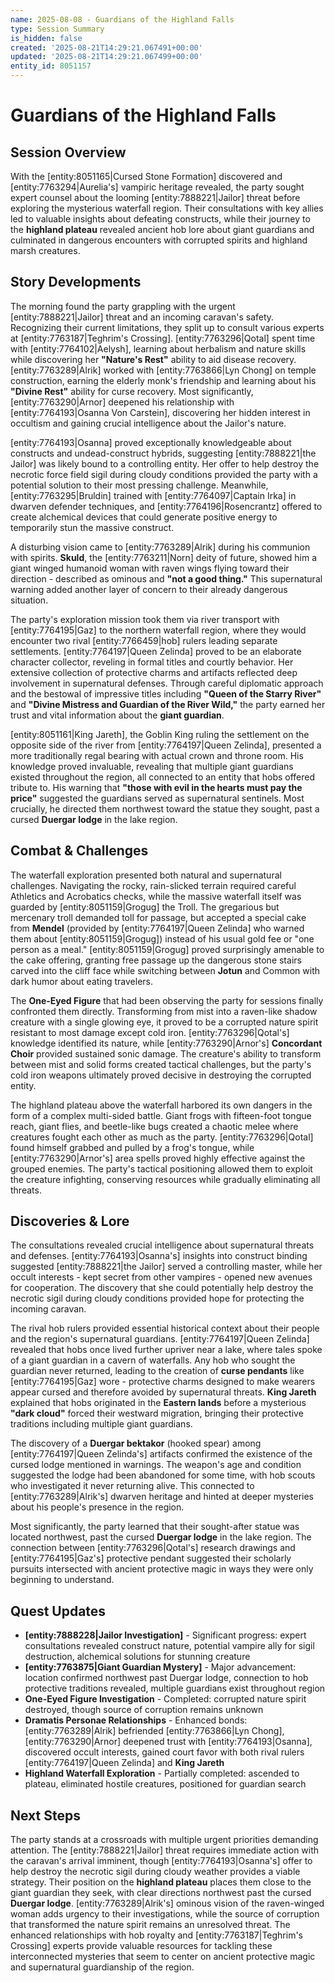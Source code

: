 ```yaml
---
name: 2025-08-08 - Guardians of the Highland Falls
type: Session Summary
is_hidden: false
created: '2025-08-21T14:29:21.067491+00:00'
updated: '2025-08-21T14:29:21.067499+00:00'
entity_id: 8051157
---
```


# Guardians of the Highland Falls

## Session Overview

With the [entity:8051165|Cursed Stone Formation] discovered and [entity:7763294|Aurelia's] vampiric heritage revealed, the party sought expert counsel about the looming [entity:7888221|Jailor] threat before exploring the mysterious waterfall region. Their consultations with key allies led to valuable insights about defeating constructs, while their journey to the **highland plateau** revealed ancient hob lore about giant guardians and culminated in dangerous encounters with corrupted spirits and highland marsh creatures.

## Story Developments

The morning found the party grappling with the urgent [entity:7888221|Jailor] threat and an incoming caravan's safety. Recognizing their current limitations, they split up to consult various experts at [entity:7763187|Teghrim's Crossing]. [entity:7763296|Qotal] spent time with [entity:7764102|Aelysh], learning about herbalism and nature skills while discovering her **"Nature's Rest"** ability to aid disease recovery. [entity:7763289|Alrik] worked with [entity:7763866|Lyn Chong] on temple construction, earning the elderly monk's friendship and learning about his **"Divine Rest"** ability for curse recovery. Most significantly, [entity:7763290|Arnor] deepened his relationship with [entity:7764193|Osanna Von Carstein], discovering her hidden interest in occultism and gaining crucial intelligence about the Jailor's nature.

[entity:7764193|Osanna] proved exceptionally knowledgeable about constructs and undead-construct hybrids, suggesting [entity:7888221|the Jailor] was likely bound to a controlling entity. Her offer to help destroy the necrotic force field sigil during cloudy conditions provided the party with a potential solution to their most pressing challenge. Meanwhile, [entity:7763295|Bruldin] trained with [entity:7764097|Captain Irka] in dwarven defender techniques, and [entity:7764196|Rosencrantz] offered to create alchemical devices that could generate positive energy to temporarily stun the massive construct.

A disturbing vision came to [entity:7763289|Alrik] during his communion with spirits. **Skuld**, the [entity:7763211|Norn] deity of future, showed him a giant winged humanoid woman with raven wings flying toward their direction - described as ominous and **"not a good thing."** This supernatural warning added another layer of concern to their already dangerous situation.

The party's exploration mission took them via river transport with [entity:7764195|Gaz] to the northern waterfall region, where they would encounter two rival [entity:7766459|hob] rulers leading separate settlements. [entity:7764197|Queen Zelinda] proved to be an elaborate character collector, reveling in formal titles and courtly behavior. Her extensive collection of protective charms and artifacts reflected deep involvement in supernatural defenses. Through careful diplomatic approach and the bestowal of impressive titles including **"Queen of the Starry River"** and **"Divine Mistress and Guardian of the River Wild,"** the party earned her trust and vital information about the **giant guardian**.

[entity:8051161|King Jareth], the Goblin King ruling the settlement on the opposite side of the river from [entity:7764197|Queen Zelinda], presented a more traditionally regal bearing with actual crown and throne room. His knowledge proved invaluable, revealing that multiple giant guardians existed throughout the region, all connected to an entity that hobs offered tribute to. His warning that **"those with evil in the hearts must pay the price"** suggested the guardians served as supernatural sentinels. Most crucially, he directed them northwest toward the statue they sought, past a cursed **Duergar lodge** in the lake region.

## Combat & Challenges

The waterfall exploration presented both natural and supernatural challenges. Navigating the rocky, rain-slicked terrain required careful Athletics and Acrobatics checks, while the massive waterfall itself was guarded by [entity:8051159|Grogug] the Troll. The gregarious but mercenary troll demanded toll for passage, but accepted a special cake from **Mendel** (provided by [entity:7764197|Queen Zelinda] who warned them about [entity:8051159|Grogug]) instead of his usual gold fee or "one person as a meal." [entity:8051159|Grogug] proved surprisingly amenable to the cake offering, granting free passage up the dangerous stone stairs carved into the cliff face while switching between **Jotun** and Common with dark humor about eating travelers.

The **One-Eyed Figure** that had been observing the party for sessions finally confronted them directly. Transforming from mist into a raven-like shadow creature with a single glowing eye, it proved to be a corrupted nature spirit resistant to most damage except cold iron. [entity:7763296|Qotal's] knowledge identified its nature, while [entity:7763290|Arnor's] **Concordant Choir** provided sustained sonic damage. The creature's ability to transform between mist and solid forms created tactical challenges, but the party's cold iron weapons ultimately proved decisive in destroying the corrupted entity.

The highland plateau above the waterfall harbored its own dangers in the form of a complex multi-sided battle. Giant frogs with fifteen-foot tongue reach, giant flies, and beetle-like bugs created a chaotic melee where creatures fought each other as much as the party. [entity:7763296|Qotal] found himself grabbed and pulled by a frog's tongue, while [entity:7763290|Arnor's] area spells proved highly effective against the grouped enemies. The party's tactical positioning allowed them to exploit the creature infighting, conserving resources while gradually eliminating all threats.

## Discoveries & Lore

The consultations revealed crucial intelligence about supernatural threats and defenses. [entity:7764193|Osanna's] insights into construct binding suggested [entity:7888221|the Jailor] served a controlling master, while her occult interests - kept secret from other vampires - opened new avenues for cooperation. The discovery that she could potentially help destroy the necrotic sigil during cloudy conditions provided hope for protecting the incoming caravan.

The rival hob rulers provided essential historical context about their people and the region's supernatural guardians. [entity:7764197|Queen Zelinda] revealed that hobs once lived further upriver near a lake, where tales spoke of a giant guardian in a cavern of waterfalls. Any hob who sought the guardian never returned, leading to the creation of **curse pendants** like [entity:7764195|Gaz] wore - protective charms designed to make wearers appear cursed and therefore avoided by supernatural threats. **King Jareth** explained that hobs originated in the **Eastern lands** before a mysterious **"dark cloud"** forced their westward migration, bringing their protective traditions including multiple giant guardians.

The discovery of a **Duergar bektakor** (hooked spear) among [entity:7764197|Queen Zelinda's] artifacts confirmed the existence of the cursed lodge mentioned in warnings. The weapon's age and condition suggested the lodge had been abandoned for some time, with hob scouts who investigated it never returning alive. This connected to [entity:7763289|Alrik's] dwarven heritage and hinted at deeper mysteries about his people's presence in the region.

Most significantly, the party learned that their sought-after statue was located northwest, past the cursed **Duergar lodge** in the lake region. The connection between [entity:7763296|Qotal's] research drawings and [entity:7764195|Gaz's] protective pendant suggested their scholarly pursuits intersected with ancient protective magic in ways they were only beginning to understand.

## Quest Updates

- **[entity:7888228|Jailor Investigation]** - Significant progress: expert consultations revealed construct nature, potential vampire ally for sigil destruction, alchemical solutions for stunning creature
- **[entity:7763875|Giant Guardian Mystery]** - Major advancement: location confirmed northwest past Duergar lodge, connection to hob protective traditions revealed, multiple guardians exist throughout region
- **One-Eyed Figure Investigation** - Completed: corrupted nature spirit destroyed, though source of corruption remains unknown
- **Dramatis Personae Relationships** - Enhanced bonds: [entity:7763289|Alrik] befriended [entity:7763866|Lyn Chong], [entity:7763290|Arnor] deepened trust with [entity:7764193|Osanna], discovered occult interests, gained court favor with both rival rulers [entity:7764197|Queen Zelinda] and **King Jareth**
- **Highland Waterfall Exploration** - Partially completed: ascended to plateau, eliminated hostile creatures, positioned for guardian search

## Next Steps

The party stands at a crossroads with multiple urgent priorities demanding attention. The [entity:7888221|Jailor] threat requires immediate action with the caravan's arrival imminent, though [entity:7764193|Osanna's] offer to help destroy the necrotic sigil during cloudy weather provides a viable strategy. Their position on the **highland plateau** places them close to the giant guardian they seek, with clear directions northwest past the cursed **Duergar lodge**. [entity:7763289|Alrik's] ominous vision of the raven-winged woman adds urgency to their investigations, while the source of corruption that transformed the nature spirit remains an unresolved threat. The enhanced relationships with hob royalty and [entity:7763187|Teghrim's Crossing] experts provide valuable resources for tackling these interconnected mysteries that seem to center on ancient protective magic and supernatural guardianship of the region.